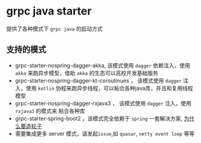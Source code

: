 # grpc java starter
提供了各种模式下 `grpc java` 的启动方式
## 支持的模式
+ grpc-starter-nospring-dagger-akka, 该模式使用 `dagger` 依赖注入，使用 `akka` 来跑异步模型，借助 `akka` 的生态可以高校开发基础服务
+ grpc-starter-nospring-dagger-kt-coroutinues ， 该模式使用 `dagger` 注入，使用 `kotlin` 协程来跑异步线程，可以粘合各种java库，并且和复用线程模型
+ grpc-starter-nospring-dagger-rxjava3 ， 该模式使用 `dagger` 注入，使用 `rxjava3` 的模式来 粘合各种库
+ grpc-starter-spring-boot2 ，该模式完全依赖于 `spring` 一套解决方案, [为什么要造轮子](./grpc-starter-spring-boot2/)
+ 需要集成更多 server 模式，请发起`issue`,如 `quasar`, `netty event loop` 等等